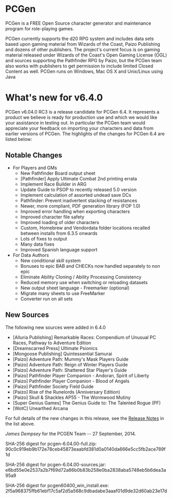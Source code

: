 # PCGen

PCGen is a FREE Open Source character generator and maintenance program for role-playing games.

PCGen currently supports the d20 RPG system and includes data sets based upon gaming material from Wizards of the Coast, Paizo Publishing and dozens of other publishers.
The project's current focus is on gaming material released under Wizards of the Coast's Open Gaming License (OGL) and sources supporting the Pathfinder RPG by Paizo, but the PCGen team also works with publishers to get permission to include limited Closed Content as well.
PCGen runs on Windows, Mac OS X and Unix/Linux using Java

# What's new for v6.4.0

PCGen v6.04.0 RC3 is a release candidate for PCGen 6.4. It represents a
product we believe is ready for production use and which we would like your 
assistance in testing out. In particular the PCGen team would appreciate your 
feedback on importing your characters and data from earlier versions of PCGen. 
The highlights of the changes for PCGen 6.4 are listed below:

## Notable Changes

*  For Players and GMs
    *  New Pathfinder Board output sheet
    *  [Pathfinder] Apply Ultimate Combat 2nd printing errata
    *  Implement Race Builder in ARG
    *  Update Guide to PSOP to recently released 5.0 version
    *  Implement calculation of assorted undead save DCs
    *  Pathfinder: Prevent inadvertent stacking of resistances
    *  Newer, more compliant, PDF generation library (FOP 1.0)
    *  Improved error handling when exporting characters
    *  Improved character file safety
    *  Improved loading of older characters
    *  Custom, Homebrew and Vendordata folder locations recalled between installs from 6.3.5 onwards
    *  Lots of fixes to output
    *  Many data fixes
    *  Improved Spanish language support
*  For Data Authors
    *  New conditional skill system
    *  Bonuses to epic BAB and CHECKs now handled separately to non epic
    *  Eliminate Ability Cloning / Ability Processing Consistency
    *  Reduced memory use when switching or reloading datasets
    *  New output sheet language - Freemarker (optional)
    *  Migrate many sheets to use FreeMarker
    *  Converter run on all sets


## New Sources

The following new sources were added in 6.4.0

* [Alluria Publishing] Remarkable Races: Compendium of Unusual PC Races, Pathway to Adventure Edition
* [Dreamscarred Press] Ultimate Psionics
* [Mongoose Publishing] Quintessential Samurai
* [Paizo] Adventure Path: Mummy's Mask Players Guide
* [Paizo] Adventure Path: Reign of Winter Players Guide
* [Paizo] Adventure Path: Shattered Star Player's Guide
* [Paizo] Pathfinder Player Companion - Andoran, Spirit of Liberty
* [Paizo] Pathfinder Player Companion - Blood of Angels
* [Paizo] Pathfinder Society Field Guide
* [Paizo] Rise of the Runelords (Anniversary Edition)
* [Paizo] Skull & Shackles AP55 - The Wormwood Mutiny
* [Super Genius Games] The Genius Guide to: The Talented Rogue (PF)
* [WotC] Unearthed Arcana


For full details of the new changes in this release, see the 
[Release Notes](http://sourceforge.net/projects/pcgen/files/PCGen%20Stable/6.04.00/pcgen-release-notes-60400.html/download) in the list above.

*James Dempsey* for the PCGEN Team -- 27 September, 2014.

SHA-256 digest for pcgen-6.04.00-full.zip:
90c0c919eb9b172e78ceb45873eaabfd381d0a0140da666e5cc5fb2ace789f1d

SHA-256 digest for pcgen-6.04.00-sources.jar:
e6bd55e0e2537a2b7f69d72a86b0b83b258e0ba2838aba5748eb5b6dea3a95a9

SHA-256 digest for pcgen60400_win_install.exe:
2f5a968375ffb61ebf17c5af2d5a568c9dbadabe3aaaf01d9de32d60ab23e17d
